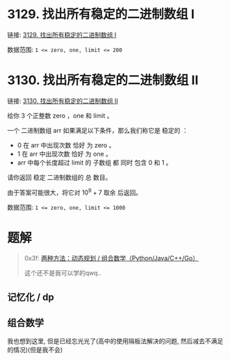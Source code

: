 # 3129. 找出所有稳定的二进制数组 I
链接: [3129. 找出所有稳定的二进制数组 I](https://leetcode.cn/problems/find-all-possible-stable-binary-arrays-i/)

数据范围: `1 <= zero, one, limit <= 200`

# 3130. 找出所有稳定的二进制数组 II

链接: [3130. 找出所有稳定的二进制数组 II](https://leetcode.cn/problems/find-all-possible-stable-binary-arrays-ii/)

给你 3 个正整数 zero ，one 和 limit 。

一个 二进制数组 arr 如果满足以下条件，那么我们称它是 稳定的 ：

- 0 在 arr 中出现次数 恰好 为 zero 。
- 1 在 arr 中出现次数 恰好 为 one 。
- arr 中每个长度超过 limit 的 子数组 都 同时 包含 0 和 1 。

请你返回 稳定 二进制数组的 总 数目。

由于答案可能很大，将它对 $10^9 + 7$ 取余 后返回。

数据范围: `1 <= zero, one, limit <= 1000`

# 题解
> 0x3f: [两种方法：动态规划 / 组合数学（Python/Java/C++/Go）](https://leetcode.cn/problems/find-all-possible-stable-binary-arrays-ii/solutions/2758868/dong-tai-gui-hua-cong-ji-yi-hua-sou-suo-37jdi)
>
> 这个还不是我可以学的qwq..

## 记忆化 / dp

## 组合数学
我也想到这里, 但是已经忘光光了(高中的使用隔板法解决的问题, 然后减去不满足的情况)(但是我不会)